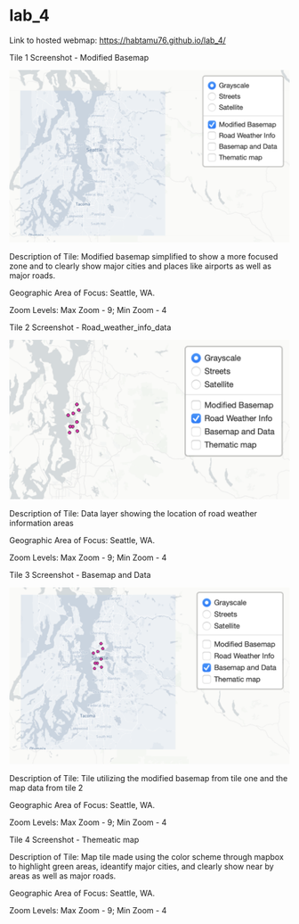 # lab_4
Link to hosted webmap: https://habtamu76.github.io/lab_4/

Tile 1 Screenshot - Modified Basemap

![alt text](https://github.com/Habtamu76/lab_4/blob/main/img/Modefied_basemap.png)



   Description of Tile: Modified basemap simplified to show a more focused zone and to clearly show major cities and places like airports as well as major roads.
   
   Geographic Area of Focus: Seattle, WA.
   
   Zoom Levels: Max Zoom - 9; Min Zoom - 4
   
Tile 2 Screenshot - Road_weather_info_data

![alt text](https://github.com/Habtamu76/lab_4/blob/main/img/Road_weather_info.png)

Description of Tile: Data layer showing the location of road weather information areas 
   
   Geographic Area of Focus: Seattle, WA.
   
   Zoom Levels: Max Zoom - 9; Min Zoom - 4
   
Tile 3 Screenshot - Basemap and Data

![alt text](https://github.com/Habtamu76/lab_4/blob/main/img/Basemap_and_data.png)

Description of Tile: Tile utilizing the modified basemap from tile one and the map data from tile 2
   
   Geographic Area of Focus: Seattle, WA.
   
   Zoom Levels: Max Zoom - 9; Min Zoom - 4

Tile 4 Screenshot - Themeatic map

Description of Tile: Map tile made using the color scheme through mapbox to highlight green areas, ideantify major cities, and clearly show near by areas as well as major roads.
   
   Geographic Area of Focus: Seattle, WA.
   
   Zoom Levels: Max Zoom - 9; Min Zoom - 4
   
  



    
    
